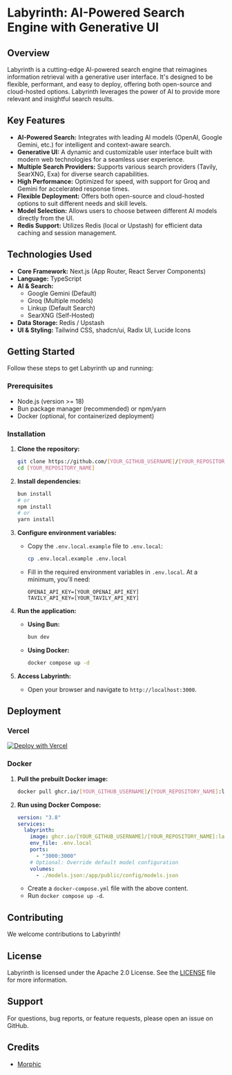 # Labyrinth: AI-Powered Search Engine with Generative UI


## Overview

Labyrinth is a cutting-edge AI-powered search engine that reimagines information retrieval with a generative user interface. It's designed to be flexible, performant, and easy to deploy, offering both open-source and cloud-hosted options. Labyrinth leverages the power of AI to provide more relevant and insightful search results.

## Key Features

*   **AI-Powered Search:** Integrates with leading AI models (OpenAI, Google Gemini, etc.) for intelligent and context-aware search.
*   **Generative UI:** A dynamic and customizable user interface built with modern web technologies for a seamless user experience.
*   **Multiple Search Providers:** Supports various search providers (Tavily, SearXNG, Exa) for diverse search capabilities.
*   **High Performance:** Optimized for speed, with support for Groq and Gemini for accelerated response times.
*   **Flexible Deployment:** Offers both open-source and cloud-hosted options to suit different needs and skill levels.
*   **Model Selection:** Allows users to choose between different AI models directly from the UI.
*   **Redis Support:** Utilizes Redis (local or Upstash) for efficient data caching and session management.

## Technologies Used

*   **Core Framework:** Next.js (App Router, React Server Components)
*   **Language:** TypeScript
*   **AI & Search:**
    *   Google Gemini (Default)
    *   Groq (Multiple models)
    *   Linkup (Default Search)
    *   SearXNG (Self-Hosted)
*   **Data Storage:** Redis / Upstash
*   **UI & Styling:** Tailwind CSS, shadcn/ui, Radix UI, Lucide Icons

## Getting Started

Follow these steps to get Labyrinth up and running:

### Prerequisites

*   Node.js (version >= 18)
*   Bun package manager (recommended) or npm/yarn
*   Docker (optional, for containerized deployment)

### Installation

1.  **Clone the repository:**

    ```bash
    git clone https://github.com/[YOUR_GITHUB_USERNAME]/[YOUR_REPOSITORY_NAME].git
    cd [YOUR_REPOSITORY_NAME]
    ```

2.  **Install dependencies:**

    ```bash
    bun install
    # or
    npm install
    # or
    yarn install
    ```

3.  **Configure environment variables:**

    *   Copy the `.env.local.example` file to `.env.local`:

        ```bash
        cp .env.local.example .env.local
        ```

    *   Fill in the required environment variables in `.env.local`.  At a minimum, you'll need:

        ```
        OPENAI_API_KEY=[YOUR_OPENAI_API_KEY]
        TAVILY_API_KEY=[YOUR_TAVILY_API_KEY]
        ```

   

4.  **Run the application:**

    *   **Using Bun:**

        ```bash
        bun dev
        ```

    *   **Using Docker:**

        ```bash
        docker compose up -d
        ```

5.  **Access Labyrinth:**

    *   Open your browser and navigate to `http://localhost:3000`.

## Deployment

### Vercel

[![Deploy with Vercel](https://vercel.com/button)](https://vercel.com/new/clone?repository-url=https://github.com/Vinitj088/Labyrinth)

### Docker

1.  **Pull the prebuilt Docker image:**

    ```bash
    docker pull ghcr.io/[YOUR_GITHUB_USERNAME]/[YOUR_REPOSITORY_NAME]:latest
    ```

2.  **Run using Docker Compose:**

    ```yaml
    version: "3.8"
    services:
      labyrinth:
        image: ghcr.io/[YOUR_GITHUB_USERNAME]/[YOUR_REPOSITORY_NAME]:latest
        env_file: .env.local
        ports:
          - "3000:3000"
        # Optional: Override default model configuration
        volumes:
          - ./models.json:/app/public/config/models.json
    ```

    *   Create a `docker-compose.yml` file with the above content.
    *   Run `docker compose up -d`.

## Contributing

We welcome contributions to Labyrinth!

## License

Labyrinth is licensed under the Apache 2.0 License. See the [LICENSE](LICENSE) file for more information.

## Support

For questions, bug reports, or feature requests, please open an issue on GitHub.

## Credits

*   [Morphic](https://github.com/miurla/morphic)
